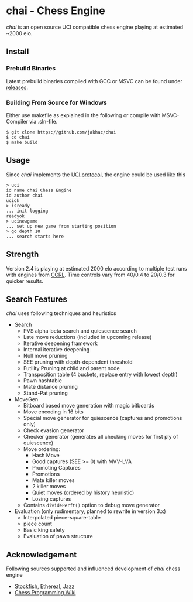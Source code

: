 # chai - Chess Engine

_chai_ is an open source UCI compatible chess engine playing at estimated ~2000 elo.

## Install

### Prebuild Binaries

Latest prebuild binaries compiled with GCC or MSVC can be found under [releases](https://github.com/jakhac/chai/releases).

### Building From Source for Windows

Either use makefile as explained in the following or compile with MSVC-Compiler via .sln-file.

```
$ git clone https://github.com/jakhac/chai
$ cd chai
$ make build
```

## Usage

Since _chai_ implements the [UCI protocol](http://wbec-ridderkerk.nl/html/UCIProtocol.html), the engine could be used like this

```
> uci
id name chai Chess Engine
id author chai
uciok
> isready
... init logging
readyok
> ucinewgame
... set up new game from starting position
> go depth 10
... search starts here
```

## Strength

Version 2.4 is playing at estimated 2000 elo according to multiple test runs with engines from [CCRL](https://ccrl.chessdom.com/ccrl/4040/). Time controls vary from 40/0.4 to 20/0.3 for quicker results.

## Search Features

_chai_ uses following techniques and heuristics

- Search
  - PVS alpha-beta search and quiescence search
  - Late move reductions (included in upcoming release)
  - Iterative deepening framework
  - Internal iterative deepening
  - Null move pruning
  - SEE pruning with depth-dependent threshold
  - Futility Pruning at child and parent node
  - Transposition table (4 buckets, replace entry with lowest depth)
  - Pawn hashtable
  - Mate distance pruning
  - Stand-Pat pruning
- MoveGen
  - Bitboard based move generation with magic bitboards
  - Move encoding in 16 bits
  - Special move generator for quiescence (captures and promotions only)
  - Check evasion generator
  - Checker generator (generates all checking moves for first ply of quiescence)
  - Move ordering:
    - Hash Move
    - Good captures (SEE >= 0) with MVV-LVA
    - Promoting Captures
    - Promotions
    - Mate killer moves
    - 2 killer moves
    - Quiet moves (ordered by history heuristic)
    - Losing captures
  - Contains `dividePerft()` option to debug move generator
- Evaluation (only rudimentary, planned to rewrite in version 3.x)
  - Interpolated piece-square-table
  - piece count
  - Basic king safety
  - Evaluation of pawn structure

## Acknowledgement

Following sources supported and influenced development of _chai_ chess engine

- [Stockfish](https://github.com/official-stockfish/Stockfish), [Ethereal](https://github.com/AndyGrant/Ethereal), [Jazz](https://www.chessprogramming.org/Jazz)
- [Chess Programming Wiki](https://www.chessprogramming.org/Main_Page)
